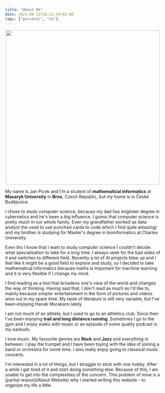```yaml
---
title: "About Me"
date: 2023-08-12T16:21:59+02:00
tags: ["personal", "en"]
---
```


<center>
    <img src="/~xpicek/images/me_cropped_transparent.png" width=500px>
</center>

My name is Jan Picek and I’m a student of **mathematical informatics** at **Masaryk University** in **Brno**, Czech Republic, but my home is in České Budějovice.

I chose to study computer science, because my dad has engineer degree in cybernetics and he's been a big influence. I guess that computer science is pretty much in our whole family. Even my grandfather worked as data analyst (he used to use punched cards to code which I find quite amazing) and my brother is studying for Master's degree in bioinformatics at Charles University.

Even tho I know that I want to study computer science I couldn't decide what specialization to take for a long time. I always seek for the bad sides of it and switches to different field. Recently a lot of AI projects blew up and I feel like it might be a good field to explore and study, so I decided to take mathematical informatics because maths is important for machine learning and it is very flexible if I change my mind.

I find reading as a tool that broadens one's view of the world and changes the way of thinking. Having said that, I don't read as much as I'd like to, mainly because simpler entertainment in the form of pictures and videos wins out in my spare time. My taste of literature is still very variable, but I've been enjoying Haruki Murakami lately.

I am not much of an athlete, but I used to go to an athletics club. Since then I've been enjoying **trail and long distance running**. Sometimes I go to the gym and I enjoy walks with music or an episode of some quality podcast in my earbuds.

I love music. My favourite genres are **Rock** and **Jazz** and everything in between. I play the trumpet and I have been toying with the idea of joining a band or orchestra for some time. I also really enjoy going to classical music concerts.

I'm interested in a lot of things, but I struggle to stick with one hobby. After a while I get tired of it and start doing something else. Because of this, I am unable to get into the complexities of the concern. This problem of mine is a [partial reason](About Website) why I started writing this website - to organize my life a little.
